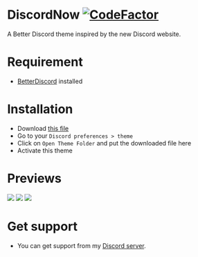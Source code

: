 # DiscordNow [![CodeFactor](https://www.codefactor.io/repository/github/hunam6/discordnow/badge)](https://www.codefactor.io/repository/github/hunam6/discordnow)
A Better Discord theme inspired by the new Discord website.

# Requirement

- [BetterDiscord](https://github.com/rauenzi/BetterDiscordApp) installed

# Installation

- Download [this file](https://github.com/Hunam6/DiscordNow/releases/latest/download/DiscordRevamp.theme.css)
- Go to your `Discord preferences > theme`
- Click on `Open Theme Folder` and put the downloaded file here
- Activate this theme

# Previews
<img src="https://i.imgur.com/rkHPWut.png"/>
<img src="https://i.imgur.com/D6hmRir.png"/>
<img src="https://i.imgur.com/9CULtTr.png"/>

# Get support 
- You can get support from my [Discord server](https://discord.gg/U4qC4RT).